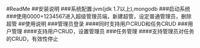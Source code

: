 #ReadMe
##安装说明
###系统配置:jvm(jdk 1.7以上),mongodb
###启动系统
###使用0000+1234567进入超级管理员端，新建超管，设定普通管理员，删除超管
##使用说明
###管理员登录
####同时支持用户CRUD和任务CRUD
###用户管理
####支持用户CRUD，设置管理员
###任务管理
####支持管理员对任务的CRUD，有效性停止
